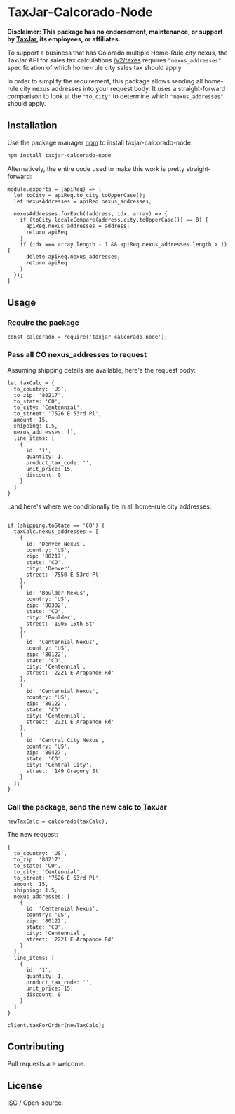# TaxJar-Calcorado-Node
**Disclaimer: This package has no endorsement, maintenance, or support by [TaxJar](HTTP://www.taxjar.com), its employees, or affiliates.**

To support a business that has Colorado multiple Home-Rule city nexus, the TaxJar API for sales tax calculations [/v2/taxes](https://developers.taxjar.com/api/reference/#taxes) requires `"nexus_addresses"` specification of which home-rule city sales tax should apply.

In order to simplify the requirement, this package allows sending all home-rule city nexus addresses into your request body. It uses a straight-forward comparison to look at the `"to_city"` to determine which `"nexus_addresses"` should apply.

## Installation

Use the package manager [npm](https://www.npmjs.com/) to install taxjar-calcorado-node.

```bash
npm install taxjar-calcorado-node
```

Alternatively, the entire code used to make this work is pretty straight-forward:
```
module.exports = (apiReq) => {
  let toCity = apiReq.to_city.toUpperCase();
  let nexusAddresses = apiReq.nexus_addresses;

  nexusAddresses.forEach((address, idx, array) => {
    if (toCity.localeCompare(address.city.toUpperCase()) == 0) {
      apiReq.nexus_addresses = address;
      return apiReq
    }
    if (idx === array.length - 1 && apiReq.nexus_addresses.length > 1) {
      delete apiReq.nexus_addresses;
      return apiReq
    }
  });
}
```
## Usage

### Require the package
```const calcorado = require('taxjar-calcorado-node');```

### Pass all CO nexus_addresses to request

Assuming shipping details are available, here's the request body:
```
let taxCalc = {
  to_country: 'US',
  to_zip: '80217',
  to_state: 'CO',
  to_city: 'Centennial',
  to_street: '7526 E 53rd Pl',
  amount: 15,
  shipping: 1.5,
  nexus_addresses: [],
  line_items: [
    {
      id: '1',
      quantity: 1,
      product_tax_code: '',
      unit_price: 15,
      discount: 0
    }
  ]
}
```
..and here's where we conditionally tie in all home-rule city addresses:
```

if (shipping.toState == 'CO') {
  taxCalc.nexus_addresses = [
    {
      id: 'Denver Nexus',
      country: 'US',
      zip: '80217',
      state: 'CO',
      city: 'Denver',
      street: '7550 E 53rd Pl'
    },
    {
      id: 'Boulder Nexus',
      country: 'US',
      zip: '80302',
      state: 'CO',
      city: 'Boulder',
      street: '1905 15th St'
    },
    {
      id: 'Centennial Nexus',
      country: 'US',
      zip: '80122',
      state: 'CO',
      city: 'Centennial',
      street: '2221 E Arapahoe Rd'
    },
    {
      id: 'Centennial Nexus',
      country: 'US',
      zip: '80122',
      state: 'CO',
      city: 'Centennial',
      street: '2221 E Arapahoe Rd'
    },
    {
      id: 'Central City Nexus',
      country: 'US',
      zip: '80427',
      state: 'CO',
      city: 'Central City',
      street: '149 Gregory St'
    }
  ];
}
```

### Call the package, send the new calc to TaxJar
```
newTaxCalc = calcorado(taxCalc);
```
The new request:
```
{
  to_country: 'US',
  to_zip: '80217',
  to_state: 'CO',
  to_city: 'Centennial',
  to_street: '7526 E 53rd Pl',
  amount: 15,
  shipping: 1.5,
  nexus_addresses: [
    {
      id: 'Centennial Nexus',
      country: 'US',
      zip: '80122',
      state: 'CO',
      city: 'Centennial',
      street: '2221 E Arapahoe Rd'
    }
  ],
  line_items: [
    {
      id: '1',
      quantity: 1,
      product_tax_code: '',
      unit_price: 15,
      discount: 0
    }
  ]
}

```
```
client.taxForOrder(newTaxCalc);

```
## Contributing
Pull requests are welcome.

## License
[ISC](https://opensource.org/licenses/ISC) / Open-source.
